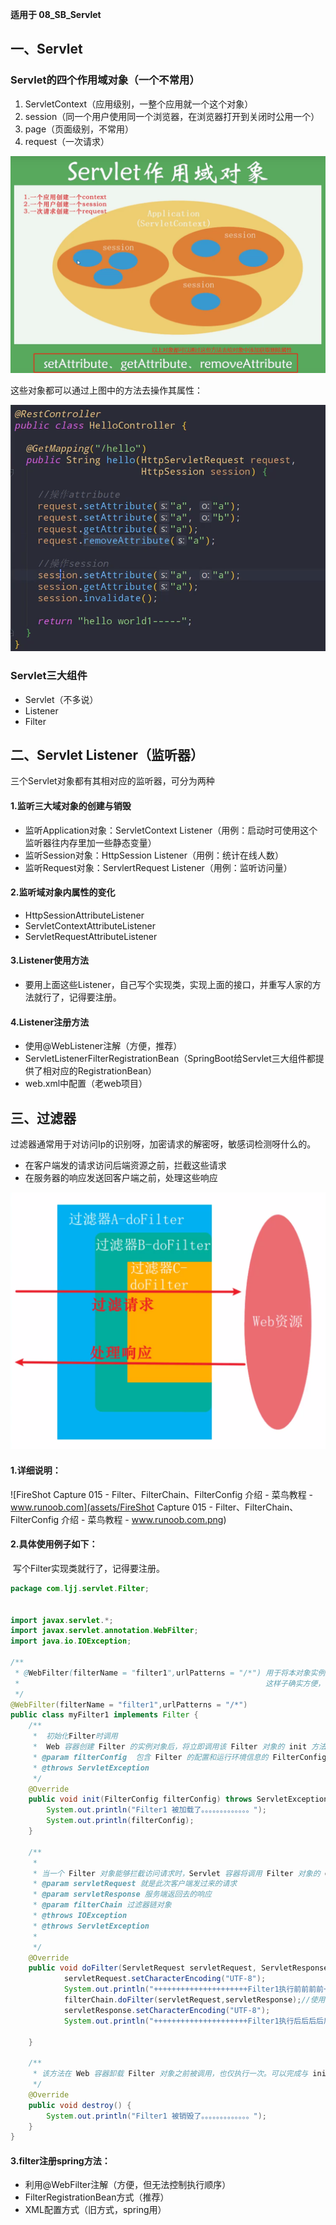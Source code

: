 **适用于 08_SB_Servlet**

## 一、Servlet

### Servlet的四个作用域对象（一个不常用）

1. ServletContext（应用级别，一整个应用就一个这个对象）
2. session（同一个用户使用同一个浏览器，在浏览器打开到关闭时公用一个）
3. page（页面级别，不常用）
4. request（一次请求）

![image-20200910100114624](assets/image-20200910100114624.png)

这些对象都可以通过上图中的方法去操作其属性：

![image-20200910100204302](assets/image-20200910100204302.png)
### Servlet三大组件
- Servlet（不多说）
- Listener
- Filter

## 二、Servlet Listener（监听器）

三个Servlet对象都有其相对应的监听器，可分为两种

#### 1.监听三大域对象的创建与销毁

- 监听Application对象：ServletContext Listener（用例：启动时可使用这个监听器往内存里加一些静态变量）
- 监听Session对象：HttpSession Listener（用例：统计在线人数）
- 监听Request对象：ServlertRequest Listener（用例：监听访问量）

#### 2.监听域对象内属性的变化

- HttpSessionAttributeListener
- ServletContextAttributeListener
- ServletRequestAttributeListener

#### 3.Listener使用方法

- 要用上面这些Listener，自己写个实现类，实现上面的接口，并重写人家的方法就行了，记得要注册。

#### 4.Listener注册方法

- 使用@WebListener注解（方便，推荐）
- ServletListenerFilterRegistrationBean（SpringBoot给Servlet三大组件都提供了相对应的RegistrationBean）
- web.xml中配置（老web项目）

## 三、过滤器

过滤器通常用于对访问Ip的识别呀，加密请求的解密呀，敏感词检测呀什么的。

- 在客户端发的请求访问后端资源之前，拦截这些请求
- 在服务器的响应发送回客户端之前，处理这些响应

![image-20200910174333010](assets/image-20200910174333010.png)

#### 1.详细说明：

![FireShot Capture 015 - Filter、FilterChain、FilterConfig 介绍 - 菜鸟教程 - www.runoob.com](assets/FireShot Capture 015 - Filter、FilterChain、FilterConfig 介绍 - 菜鸟教程 - www.runoob.com.png)

#### 2.具体使用例子如下：

​	写个Filter实现类就行了，记得要注册。

```java
package com.ljj.servlet.Filter;


import javax.servlet.*;
import javax.servlet.annotation.WebFilter;
import java.io.IOException;

/**
 * @WebFilter(filterName = "filter1",urlPatterns = "/*") 用于将本对象实例化并加入到Ioc容器中去（需要配合@ServletComponentScan使用）
 *                                                       这样子确实方便，但是无法保证过滤器链的执行顺序。
 */
@WebFilter(filterName = "filter1",urlPatterns = "/*")
public class myFilter1 implements Filter {
    /**
     *  初始化Filter时调用
     *  Web 容器创建 Filter 的实例对象后，将立即调用该 Filter 对象的 init 方法。init 方法在 Filter 生命周期中仅被执行一次。
     * @param filterConfig  包含 Filter 的配置和运行环境信息的 FilterConfig 对象
     * @throws ServletException
     */
    @Override
    public void init(FilterConfig filterConfig) throws ServletException {
        System.out.println("Filter1 被加载了。。。。。。。。。。。。。");
        System.out.println(filterConfig);
    }

    /**
     *
     * 当一个 Filter 对象能够拦截访问请求时，Servlet 容器将调用 Filter 对象的 doFilter 方法。
     * @param servletRequest 就是此次客户端发过来的请求
     * @param servletResponse 服务端返回去的响应
     * @param filterChain 过滤器链对象
     * @throws IOException
     * @throws ServletException
     *
     */
    @Override
    public void doFilter(ServletRequest servletRequest, ServletResponse servletResponse, FilterChain filterChain) throws IOException, ServletException {
            servletRequest.setCharacterEncoding("UTF-8");
            System.out.println("+++++++++++++++++++++Filter1执行前前前前++++++++++++++++++++++++++");
            filterChain.doFilter(servletRequest,servletResponse);//使用这个方法，如果有别的过滤器也要应用就会继续调用那个过滤器的doFilter方法，如果没有别的过滤器，就会执行目标 Servlet 的 service 方法
            servletResponse.setCharacterEncoding("UTF-8");
            System.out.println("+++++++++++++++++++++Filter1执行后后后后后++++++++++++++++++++++++++");

    }

    /**
     * 该方法在 Web 容器卸载 Filter 对象之前被调用，也仅执行一次。可以完成与 init 方法相反的功能，释放被该 Filter 对象打开的资源，例如：关闭数据库连接和 IO 流。
     */
    @Override
    public void destroy() {
        System.out.println("Filter1 被销毁了。。。。。。。。。。。。。");
    }
}
```

#### 3.filter注册spring方法：

- 利用@WebFilter注解（方便，但无法控制执行顺序）
- FilterRegistrationBean方式（推荐）
- XML配置方式（旧方式，spring用）